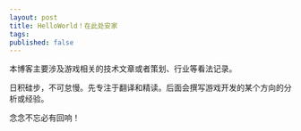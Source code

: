 ```yaml
---
layout: post
title: HelloWorld！在此处安家
tags:
published: false
---
```


本博客主要涉及游戏相关的技术文章或者策划、行业等看法记录。

日积硅步，不可怠慢。先专注于翻译和精读。后面会撰写游戏开发的某个方向的分析或经验。

念念不忘必有回响！